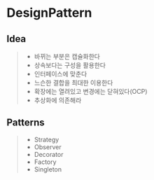 DesignPattern
=============
Idea
-------------
> * 바뀌는 부분은 캡슐화한다
> * 상속보다는 구성을 활용한다
> * 인터페이스에 맞춘다
> * 느슨한 결합을 최대한 이용한다
> * 확장에는 열려있고 변경에는 닫혀있다(OCP)
> * 추상화에 의존해라

Patterns
-------------
> * Strategy
> * Observer
> * Decorator
> * Factory
> * Singleton